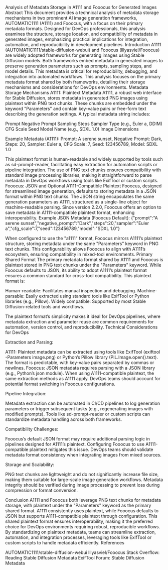 Analysis of Metadata Storage in A1111 and Fooocus for Generated Images
Abstract
This document provides a technical analysis of metadata storage mechanisms in two prominent AI image generation frameworks, AUTOMATIC1111 (A1111) and Fooocus, with a focus on their primary metadata formats. Designed for DevOps professionals, this analysis examines the structure, storage location, and compatibility of metadata in generated images, emphasizing practical implications for integration, automation, and reproducibility in development pipelines.
Introduction
A1111 (AUTOMATIC1111/stable-diffusion-webui) and Fooocus (lllyasviel/Fooocus) are widely adopted frameworks for generating images using Stable Diffusion models. Both frameworks embed metadata in generated images to preserve generation parameters such as prompts, sampling steps, and model details. This metadata is critical for reproducibility, debugging, and integration into automated workflows. This analysis focuses on the primary metadata format shared by both frameworks, detailing their storage mechanisms and considerations for DevOps environments.
Metadata Storage Mechanisms
A1111: Plaintext Metadata
A1111, a robust web interface for Stable Diffusion, stores metadata in generated PNG images using plaintext within PNG text chunks. These chunks are embedded under the keyword "Parameters" and contain key-value pairs or free-form text describing the generation settings. A typical metadata string includes:

Prompt
Negative Prompt
Sampling Steps
Sampler Type (e.g., Euler a, DDIM)
CFG Scale
Seed
Model Name (e.g., SDXL 1.0)
Image Dimensions

Example Metadata (A1111):
Prompt: A serene sunset, Negative Prompt: Dark, Steps: 20, Sampler: Euler a, CFG Scale: 7, Seed: 123456789, Model: SDXL 1.0

This plaintext format is human-readable and widely supported by tools such as sd-prompt-reader, facilitating easy extraction for automation scripts or pipeline integration. The use of PNG text chunks ensures compatibility with standard image processing libraries, making it straightforward to parse metadata in DevOps workflows using tools like ExifTool or custom scripts.
Fooocus: JSON and Optional A1111-Compatible Plaintext
Fooocus, designed for streamlined image generation, defaults to storing metadata in a JSON format within PNG text chunks. The JSON string encapsulates the same generation parameters as A1111, structured as a single-line object for machine-readable parsing. Since version 2.2.0, Fooocus offers an option to save metadata in A1111-compatible plaintext format, enhancing interoperability.
Example JSON Metadata (Fooocus Default):
{"prompt":"A serene sunset","negative_prompt":"Dark","steps":20,"sampler":"Euler a","cfg_scale":7,"seed":123456789,"model":"SDXL 1.0"}

When configured to use the "a1111" format, Fooocus mirrors A1111’s plaintext structure, storing metadata under the same "Parameters" keyword in PNG text chunks. This configurability allows Fooocus to align with A1111’s ecosystem, ensuring compatibility in mixed-tool environments.
Primary Shared Format
The primary metadata format shared by A1111 and Fooocus is plaintext stored in PNG text chunks under the "Parameters" keyword. While Fooocus defaults to JSON, its ability to adopt A1111’s plaintext format ensures a common standard for cross-tool compatibility. This plaintext format is:

Human-readable: Facilitates manual inspection and debugging.
Machine-parsable: Easily extracted using standard tools like ExifTool or Python libraries (e.g., Pillow).
Widely compatible: Supported by most Stable Diffusion-related tools and workflows.

The plaintext format’s simplicity makes it ideal for DevOps pipelines, where metadata extraction and parameter reuse are common requirements for automation, version control, and reproducibility.
Technical Considerations for DevOps

Extraction and Parsing:

A1111: Plaintext metadata can be extracted using tools like ExifTool (exiftool -Parameters image.png) or Python’s Pillow library (PIL.Image.open().text). The format is predictable, with key-value pairs separated by commas or newlines.
Fooocus: JSON metadata requires parsing with a JSON library (e.g., Python’s json module). When using A1111-compatible plaintext, the same extraction methods as A1111 apply. DevOps teams should account for potential format switching in Fooocus configurations.


Pipeline Integration:

Metadata extraction can be automated in CI/CD pipelines to log generation parameters or trigger subsequent tasks (e.g., regenerating images with modified prompts).
Tools like sd-prompt-reader or custom scripts can standardize metadata handling across both frameworks.


Compatibility Challenges:

Fooocus’s default JSON format may require additional parsing logic in pipelines designed for A1111’s plaintext. Configuring Fooocus to use A1111-compatible plaintext mitigates this issue.
DevOps teams should validate metadata format consistency when integrating images from mixed sources.


Storage and Scalability:

PNG text chunks are lightweight and do not significantly increase file size, making them suitable for large-scale image generation workflows.
Metadata integrity should be verified during image processing to prevent loss during compression or format conversion.



Conclusion
A1111 and Fooocus both leverage PNG text chunks for metadata storage, with plaintext under the "Parameters" keyword as the primary shared format. A1111 consistently uses plaintext, while Fooocus defaults to JSON but supports A1111-compatible plaintext through configuration. This shared plaintext format ensures interoperability, making it the preferred choice for DevOps environments requiring robust, reproducible workflows. By standardizing on plaintext metadata, teams can streamline extraction, automation, and integration processes, leveraging tools like ExifTool or custom scripts to handle metadata efficiently.
References

AUTOMATIC1111/stable-diffusion-webui
lllyasviel/Fooocus
Stack Overflow: Reading Stable Diffusion Metadata
ExifTool Forum: Stable Diffusion Metadata

